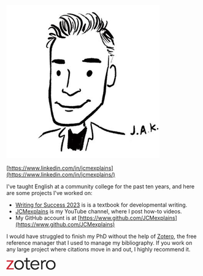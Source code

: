 ![Cartoon of Jamie](jamie-cartoon.jpg)

[https://www.linkedin.com/in/jcmexplains](https://www.linkedin.com/in/jcmexplains/)

I've taught English at a community college for the past ten years, and here are some projects I've worked on:

- [Writing for Success 2023](https://www.jcmexplains.com/writing-for-success-2023/textbook.html) is is a textbook for developmental writing.
- [JCMexplains](https://www.youtube.com/channel/UCjiNc0N_kLpolTjdJo7HQXQ) is my YouTube channel, where I post how-to videos.
- My GitHub account is at [https://www.github.com/JCMexplains](https://www.github.com/JCMexplains)

I would have struggled to finish my PhD without the help of [Zotero](https://www.zotero.org/), the free reference manager that I used to manage my bibliography. If you work on any large project where citations move in and out, I highly recommend it.

![Zotero logo](zotero-logo-128x31.png)
